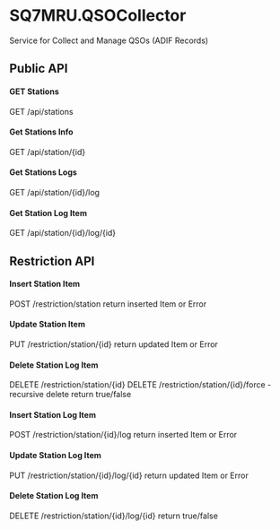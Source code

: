 # SQ7MRU.QSOCollector
Service for Collect and Manage QSOs (ADIF Records)

## Public API

#### GET Stations 
GET /api/stations

#### Get Stations Info
GET /api/station/{id}

#### Get Stations Logs
GET /api/station/{id}/log

#### Get Station Log Item
GET /api/station/{id}/log/{id}

## Restriction API

#### Insert Station Item
POST /restriction/station
return inserted Item or Error

#### Update Station Item
PUT /restriction/station/{id}
return updated Item or Error

#### Delete Station Log Item
DELETE /restriction/station/{id}
DELETE /restriction/station/{id}/force - recursive delete
return true/false

#### Insert Station Log Item
POST /restriction/station/{id}/log
return inserted Item or Error

#### Update Station Log Item
PUT /restriction/station/{id}/log/{id}
return updated Item or Error

#### Delete Station Log Item
DELETE /restriction/station/{id}/log/{id}
return true/false


